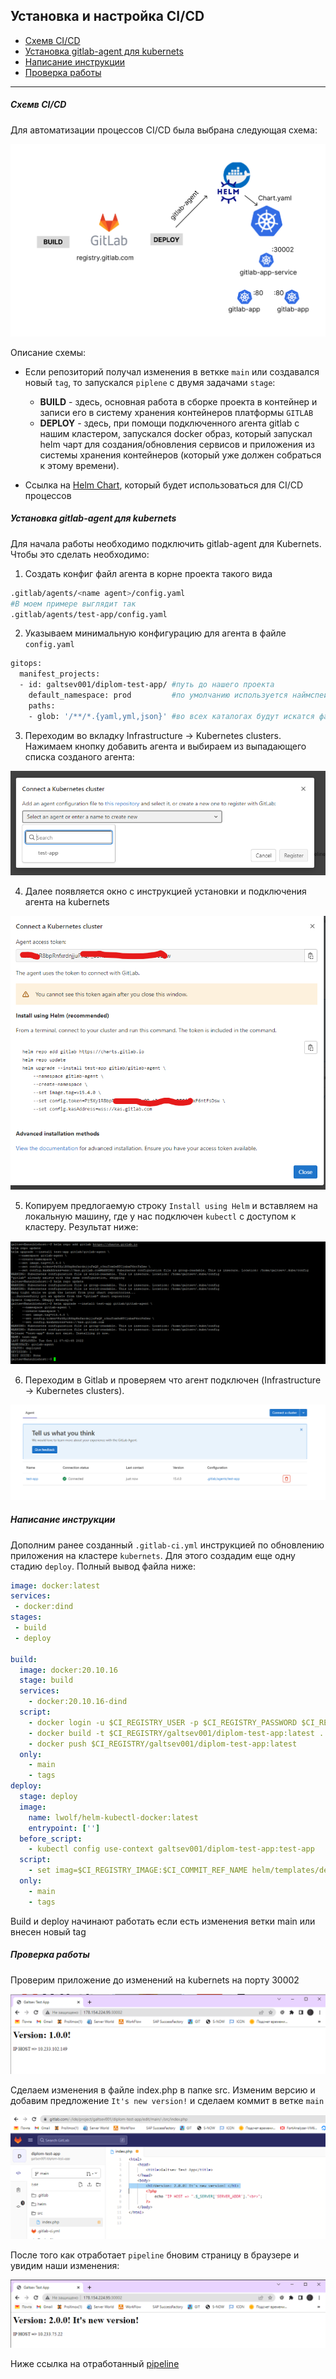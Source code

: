 ## Установка и настройка CI/CD

* [Схемв CI/CD](#схемв-cicd)
* [Установка gitlab-agent для kubernets](#установка-gitlab-agent-для-kubernets)
* [Написание инструкции](#написание-инструкции)
* [Проверка работы](#проверка-работы)

---
##### Схемв CI/CD

Для автоматизации процессов CI/CD была выбрана следующая схема:

![img.png](./img/1.png)

Описание схемы:

+ Если репозиторий получал изменения в веткке `main` или создавался новый `tag`, то запускался `piplene` с двумя задачами `stage`:
    + **BUILD** - здесь, основная работа в сборке проекта в контейнер и записи его в систему хранения контейнеров платформы `GITLAB`
    + **DEPLOY** - здесь, при помощи подключенного агента gitlab c нашим кластером, запускался docker образ, который запускал helm чарт для создания/обновления сервисов и приложения из системы хранения контейнеров (который уже должен собраться к этому времени). 

+ Ссылка на [Helm Chart](./config/helm/), который будет использоваться для CI/CD процессов

##### Установка gitlab-agent для kubernets 

Для начала работы необходимо подключить gitlab-agent для Kubernets. Чтобы это сделать необходимо:

1. Создать конфиг файл агента в корне проекта такого вида
```bash
.gitlab/agents/<name agent>/config.yaml
#В моем примере выглядит так
.gitlab/agents/test-app/config.yaml
```
2. Указываем минимальную конфигурацию для агента в файле `config.yaml`
```bash
gitops:
  manifest_projects:
  - id: galtsev001/diplom-test-app/ #путь до нашего проекта
    default_namespace: prod         #по умолчанию используется наймспейс прод
    paths:
    - glob: '/**/*.{yaml,yml,json}' #во всех каталогах будут искатся файлы данных расширенний
```
3. Переходим во вкладку Infrastructure -> Kubernetes clusters. Нажимаем кнопку добавить агента и выбираем из выпадающего списка созданого агента:

![img.png](./img/2.png)

4. Далее появляется окно с инструкцией установки и подключения агента на kubernets

![img.png](./img/3.png)

5. Копируем предлогаемую строку `Install using Helm` и вставляем на локальную машину, где у нас подключен `kubectl` с доступом к кластеру. Результат ниже:

![img.png](./img/4.png)

6. Переходим в Gitlab и проверяем что агент подключен (Infrastructure -> Kubernetes clusters).

![img.png](./img/5.png)

##### Написание инструкции

Дополним ранее созданный `.gitlab-ci.yml` инструкцией по обновлению приложения на кластере `kubernets`. Для этого создадим еще одну стадию `deploy`. Полный вывод файла ниже:

```yaml
image: docker:latest
services:
 - docker:dind
stages: 
 - build
 - deploy

build:
  image: docker:20.10.16
  stage: build
  services:
    - docker:20.10.16-dind
  script:
    - docker login -u $CI_REGISTRY_USER -p $CI_REGISTRY_PASSWORD $CI_REGISTRY
    - docker build -t $CI_REGISTRY/galtsev001/diplom-test-app:latest .
    - docker push $CI_REGISTRY/galtsev001/diplom-test-app:latest
  only:
    - main
    - tags
deploy:
  stage: deploy
  image:
    name: lwolf/helm-kubectl-docker:latest
    entrypoint: ['']
  before_script:
    - kubectl config use-context galtsev001/diplom-test-app:test-app
  script:
    - set imag=$CI_REGISTRY_IMAGE:$CI_COMMIT_REF_NAME helm/templates/deployment.yaml | helm upgrade --recreate-pods gitlab-app helm --install
  only:
    - main
    - tags
```
Build и deploy начинают работать если есть изменения ветки main или внесен новый tag

##### Проверка работы

Проверим приложение до изменений на kubernets на порту 30002

![img.png](./img/6.png)

Сделаем изменения в файле index.php в папке src. Изменим версию и добавим предложение `It's new version!` и сделаем коммит в ветке `main`

![img.png](./img/7.png)

После того как отработает `pipeline` бновим страницу в браузере и увидим наши изменения:

![img.png](./img/8.png)

Ниже ссылка на отработанный [pipeline](https://gitlab.com/galtsev001/diplom-test-app/-/pipelines/663741609)

